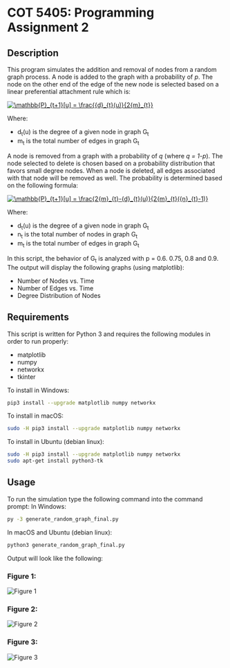 # COT 5405: Programming Assignment 2
## Description
This program simulates the addition and removal of nodes from a random graph process. A node is added to the graph with a probability of *p*. The node on the other end of the edge of the new node is selected based on a linear preferential attachment rule which is:

<a href="https://www.codecogs.com/eqnedit.php?latex=\mathbb{P}_{t&plus;1}[u]&space;=&space;\frac{{d}_{t}(u)}{2{m}_{t}}" target="_blank"><img src="https://latex.codecogs.com/gif.latex?\mathbb{P}_{t&plus;1}[u]&space;=&space;\frac{{d}_{t}(u)}{2{m}_{t}}" title="\mathbb{P}_{t+1}[u] = \frac{{d}_{t}(u)}{2{m}_{t}}" /></a>

Where:
- d<sub>t</sub>(u) is the degree of a given node in graph G<sub>t</sub>
- m<sub>t</sub> is the total number of edges in graph G<sub>t</sub>

A node is removed from a graph with a probability of *q* (where *q = 1-p*). The node selected to delete is chosen based on a probability distribution that favors small degree nodes. When a node is deleted, all edges associated with that node will be removed as well. The probability is determined based on the following formula:

<a href="https://www.codecogs.com/eqnedit.php?latex=\mathbb{P}_{t&plus;1}[u]&space;=&space;\frac{2{m}_{t}-{d}_{t}(u)}{2{m}_{t}({n}_{t}-1)}" target="_blank"><img src="https://latex.codecogs.com/gif.latex?\mathbb{P}_{t&plus;1}[u]&space;=&space;\frac{2{m}_{t}-{d}_{t}(u)}{2{m}_{t}({n}_{t}-1)}" title="\mathbb{P}_{t+1}[u] = \frac{2{m}_{t}-{d}_{t}(u)}{2{m}_{t}({n}_{t}-1)}" /></a>

Where:
- d<sub>t</sub>(u) is the degree of a given node in graph G<sub>t</sub>
- n<sub>t</sub> is the total number of nodes in graph G<sub>t</sub>
- m<sub>t</sub> is the total number of edges in graph G<sub>t</sub>

In this script, the behavior of G<sub>t</sub> is analyzed with p = 0.6. 0.75, 0.8 and 0.9. The output will display the following graphs (using matplotlib):

- Number of Nodes vs. Time
- Number of Edges vs. Time
- Degree Distribution of Nodes
 
 
## Requirements
This script is written for Python 3 and requires the following modules in order to run properly:
- matplotlib
- numpy
- networkx
- tkinter

To install in Windows:
```bash
pip3 install --upgrade matplotlib numpy networkx
```
To install in macOS:
```bash
sudo -H pip3 install --upgrade matplotlib numpy networkx
```

To install in Ubuntu (debian linux):
```bash
sudo -H pip3 install --upgrade matplotlib numpy networkx
sudo apt-get install python3-tk
```
## Usage 
To run the simulation type the following command into the command prompt:
In Windows:
```bash
py -3 generate_random_graph_final.py
```
In macOS and Ubuntu (debian linux):
```bash
python3 generate_random_graph_final.py
```
Output will look like the following:

### Figure 1:
![Figure 1](https://raw.githubusercontent.com/monicabernard/COT-5405/master/project2/figure1_nodes_v_time_mbernard.jpeg)

### Figure 2:
![Figure 2](https://github.com/monicabernard/COT-5405/blob/master/project2/figure2_edges_v_time_mbernard.jpeg?raw=true)

### Figure 3:
![Figure 3](https://github.com/monicabernard/COT-5405/blob/master/project2/figure3_degrees_dist_mbernard.jpeg?raw=true)
